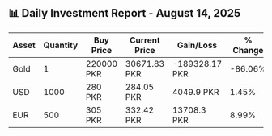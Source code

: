 ## 📊 Daily Investment Report - August 14, 2025

| Asset | Quantity | Buy Price | Current Price | Gain/Loss | % Change |
|-------|----------|-----------|----------------|------------|----------|
| Gold | 1 | 220000 PKR | 30671.83 PKR | -189328.17 PKR | -86.06% |
| USD | 1000 | 280 PKR | 284.05 PKR | 4049.9 PKR | 1.45% |
| EUR | 500 | 305 PKR | 332.42 PKR | 13708.3 PKR | 8.99% |
